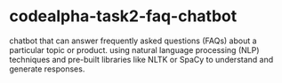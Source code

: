 # codealpha-task2-faq-chatbot
 chatbot that can answer frequently asked questions (FAQs) about a particular topic or product. using natural language processing (NLP) techniques and pre-built libraries like NLTK or SpaCy to understand and generate responses.
